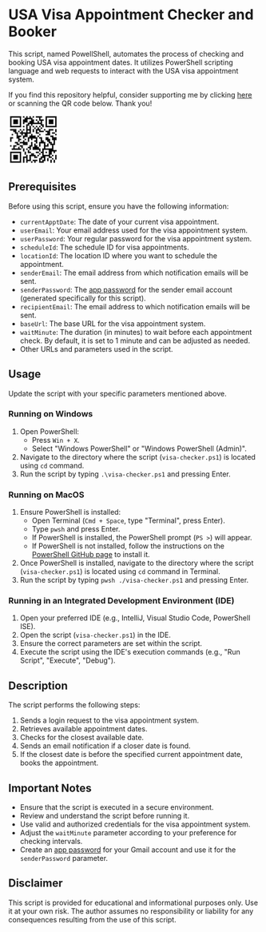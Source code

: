 # USA Visa Appointment Checker and Booker

This script, named PowellShell, automates the process of checking and booking USA visa appointment dates. It utilizes PowerShell scripting language and web requests to interact with the USA visa appointment system.

If you find this repository helpful, consider supporting me by clicking [here](https://paypal.me/techwithbeskat) or scanning the QR code below. Thank you!

![img_3.png](img_3.png)


## Prerequisites

Before using this script, ensure you have the following information:

- `currentApptDate`: The date of your current visa appointment.
- `userEmail`: Your email address used for the visa appointment system.
- `userPassword`: Your regular password for the visa appointment system.
- `scheduleId`: The schedule ID for visa appointments.
- `locationId`: The location ID where you want to schedule the appointment.
- `senderEmail`: The email address from which notification emails will be sent.
- `senderPassword`: The [app password](https://support.google.com/accounts/answer/185833?hl=en) for the sender email account (generated specifically for this script).
- `recipientEmail`: The email address to which notification emails will be sent.
- `baseUrl`: The base URL for the visa appointment system.
- `waitMinute`: The duration (in minutes) to wait before each appointment check. By default, it is set to 1 minute and can be adjusted as needed.
- Other URLs and parameters used in the script.

## Usage

Update the script with your specific parameters mentioned above.

### Running on Windows

1. Open PowerShell:
    - Press `Win + X`.
    - Select "Windows PowerShell" or "Windows PowerShell (Admin)".
2. Navigate to the directory where the script (`visa-checker.ps1`) is located using `cd` command.
3. Run the script by typing `.\visa-checker.ps1` and pressing Enter.

### Running on MacOS

1. Ensure PowerShell is installed:
    - Open Terminal (`Cmd + Space`, type "Terminal", press Enter).
    - Type `pwsh` and press Enter.
    - If PowerShell is installed, the PowerShell prompt (`PS >`) will appear.
    - If PowerShell is not installed, follow the instructions on the [PowerShell GitHub page](https://github.com/PowerShell/PowerShell) to install it.
2. Once PowerShell is installed, navigate to the directory where the script (`visa-checker.ps1`) is located using `cd` command in Terminal.
3. Run the script by typing `pwsh ./visa-checker.ps1` and pressing Enter.

### Running in an Integrated Development Environment (IDE)

1. Open your preferred IDE (e.g., IntelliJ, Visual Studio Code, PowerShell ISE).
2. Open the script (`visa-checker.ps1`) in the IDE.
3. Ensure the correct parameters are set within the script.
4. Execute the script using the IDE's execution commands (e.g., "Run Script", "Execute", "Debug").

## Description

The script performs the following steps:

1. Sends a login request to the visa appointment system.
2. Retrieves available appointment dates.
3. Checks for the closest available date.
4. Sends an email notification if a closer date is found.
5. If the closest date is before the specified current appointment date, books the appointment.

## Important Notes

- Ensure that the script is executed in a secure environment.
- Review and understand the script before running it.
- Use valid and authorized credentials for the visa appointment system.
- Adjust the `waitMinute` parameter according to your preference for checking intervals.
- Create an [app password](https://support.google.com/accounts/answer/185833?hl=en) for your Gmail account and use it for the `senderPassword` parameter.

## Disclaimer

This script is provided for educational and informational purposes only. Use it at your own risk. The author assumes no responsibility or liability for any consequences resulting from the use of this script.

